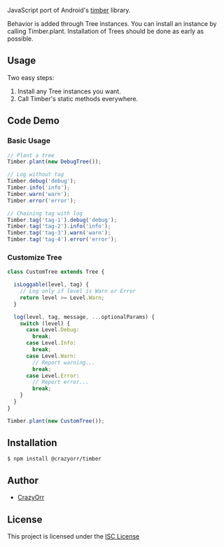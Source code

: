 JavaScript port of Android's [timber](https://github.com/JakeWharton/timber) library.

Behavior is added through Tree instances. You can install an instance by calling Timber.plant. Installation of Trees should be done as early as possible.

## Usage
Two easy steps:

1. Install any Tree instances you want.
2. Call Timber's static methods everywhere.

## Code Demo
### Basic Usage
```javascript
// Plant a tree
Timber.plant(new DebugTree());

// Log without tag
Timber.debug('debug');
Timber.info('info');
Timber.warn('warn');
Timber.error('error');

// Chaining tag with log
Timber.tag('tag-1').debug('debug');
Timber.tag('tag-2').info('info');
Timber.tag('tag-3').warn('warn');
Timber.tag('tag-4').error('error');
```
### Customize Tree
```javascript
class CustomTree extends Tree {

  isLoggable(level, tag) {
    // Log only if level is Warn or Error
    return level >= Level.Warn;
  }

  log(level, tag, message, ...optionalParams) {
    switch (level) {
      case Level.Debug:
        break;
      case Level.Info:
        break;
      case Level.Warn:
        // Report warning...
        break;
      case Level.Error:
        // Report error...
        break;
    }
  }
}

Timber.plant(new CustomTree());
```


## Installation
```
$ npm install @crazyorr/timber
```

## Author
- [CrazyOrr](https://github.com/CrazyOrr)

## License
This project is licensed under the [ISC License](./LICENSE)
